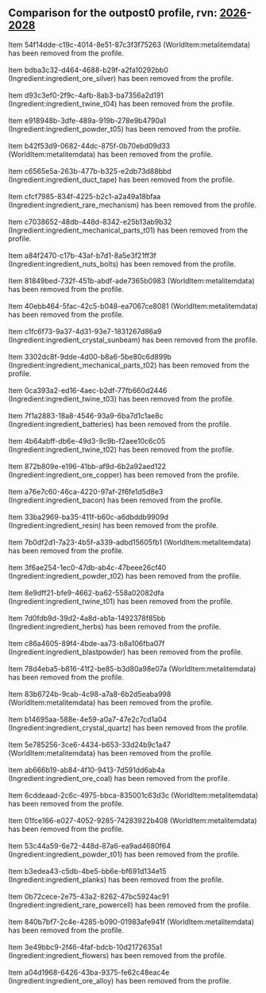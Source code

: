 ## Comparison for the outpost0 profile, rvn: [2026](https://github.com/PRO100KatYT/FortniteProfileRevisions/tree/main/profiles/outpost0/2026%20outpost0.json)-[2028](https://github.com/PRO100KatYT/FortniteProfileRevisions/tree/main/profiles/outpost0/2028%20outpost0.json)

Item 54f14dde-c19c-4014-8e51-87c3f3f75263 (WorldItem:metalitemdata) has been removed from the profile.
<br><br>
Item bdba3c32-d464-4688-b29f-a2fa10292bb0 (Ingredient:ingredient_ore_silver) has been removed from the profile.
<br><br>
Item d93c3ef0-2f9c-4afb-8ab3-ba7356a2d191 (Ingredient:ingredient_twine_t04) has been removed from the profile.
<br><br>
Item e918948b-3dfe-489a-919b-278e9b4790a1 (Ingredient:ingredient_powder_t05) has been removed from the profile.
<br><br>
Item b42f53d9-0682-44dc-875f-0b70ebd09d33 (WorldItem:metalitemdata) has been removed from the profile.
<br><br>
Item c6565e5a-263b-477b-b325-e2db73d88bbd (Ingredient:ingredient_duct_tape) has been removed from the profile.
<br><br>
Item cfcf7985-834f-4225-b2c1-a2a49a18bfaa (Ingredient:ingredient_rare_mechanism) has been removed from the profile.
<br><br>
Item c7038652-48db-448d-8342-e25b13ab9b32 (Ingredient:ingredient_mechanical_parts_t01) has been removed from the profile.
<br><br>
Item a84f2470-c17b-43af-b7d1-8a5e3f21ff3f (Ingredient:ingredient_nuts_bolts) has been removed from the profile.
<br><br>
Item 81849bed-732f-451b-abdf-ade7365b0983 (WorldItem:metalitemdata) has been removed from the profile.
<br><br>
Item 40ebb464-5fac-42c5-b048-ea7067ce8081 (WorldItem:metalitemdata) has been removed from the profile.
<br><br>
Item c1fc6f73-9a37-4d31-93e7-1831267d86a9 (Ingredient:ingredient_crystal_sunbeam) has been removed from the profile.
<br><br>
Item 3302dc8f-9dde-4d00-b8a6-5be80c6d899b (Ingredient:ingredient_mechanical_parts_t02) has been removed from the profile.
<br><br>
Item 0ca393a2-ed16-4aec-b2df-77fb660d2446 (Ingredient:ingredient_twine_t03) has been removed from the profile.
<br><br>
Item 7f1a2883-18a8-4546-93a9-6ba7d1c1ae8c (Ingredient:ingredient_batteries) has been removed from the profile.
<br><br>
Item 4b64abff-db6e-49d3-9c9b-f2aee10c6c05 (Ingredient:ingredient_twine_t02) has been removed from the profile.
<br><br>
Item 872b809e-e196-41bb-af9d-6b2a92aed122 (Ingredient:ingredient_ore_copper) has been removed from the profile.
<br><br>
Item a76e7c60-46ca-4220-97af-2f6fe1d5d8e3 (Ingredient:ingredient_bacon) has been removed from the profile.
<br><br>
Item 33ba2969-ba35-411f-b60c-a6dbddb9909d (Ingredient:ingredient_resin) has been removed from the profile.
<br><br>
Item 7b0df2d1-7a23-4b5f-a339-adbd15605fb1 (WorldItem:metalitemdata) has been removed from the profile.
<br><br>
Item 3f6ae254-1ec0-47db-ab4c-47beee26cf40 (Ingredient:ingredient_powder_t02) has been removed from the profile.
<br><br>
Item 8e9dff21-bfe9-4662-ba62-558a02082dfa (Ingredient:ingredient_twine_t01) has been removed from the profile.
<br><br>
Item 7d0fdb9d-39d2-4a8d-ab1a-1492378f85bb (Ingredient:ingredient_herbs) has been removed from the profile.
<br><br>
Item c86a4605-89f4-4bde-aa73-b8a106fba07f (Ingredient:ingredient_blastpowder) has been removed from the profile.
<br><br>
Item 78d4eba5-b816-41f2-be85-b3d80a98e07a (WorldItem:metalitemdata) has been removed from the profile.
<br><br>
Item 83b6724b-9cab-4c98-a7a8-6b2d5eaba998 (WorldItem:metalitemdata) has been removed from the profile.
<br><br>
Item b14695aa-588e-4e59-a0a7-47e2c7cd1a04 (Ingredient:ingredient_crystal_quartz) has been removed from the profile.
<br><br>
Item 5e785256-3ce6-4434-b653-33d24b9c1a47 (WorldItem:metalitemdata) has been removed from the profile.
<br><br>
Item ab666b19-ab84-4f10-9413-7d591dd6ab4a (Ingredient:ingredient_ore_coal) has been removed from the profile.
<br><br>
Item 6cddeaad-2c6c-4975-bbca-835001c63d3c (WorldItem:metalitemdata) has been removed from the profile.
<br><br>
Item 01fce166-e027-4052-9285-74283922b408 (WorldItem:metalitemdata) has been removed from the profile.
<br><br>
Item 53c44a59-6e72-448d-87a6-ea9ad4680f64 (Ingredient:ingredient_powder_t01) has been removed from the profile.
<br><br>
Item b3edea43-c5db-4be5-bb6e-bf691d134e15 (Ingredient:ingredient_planks) has been removed from the profile.
<br><br>
Item 0b72cece-2e75-43a2-8262-47bc5924ac91 (Ingredient:ingredient_rare_powercell) has been removed from the profile.
<br><br>
Item 840b7bf7-2c4e-4285-b090-01983afe941f (WorldItem:metalitemdata) has been removed from the profile.
<br><br>
Item 3e49bbc9-2f46-4faf-bdcb-10d2172635a1 (Ingredient:ingredient_flowers) has been removed from the profile.
<br><br>
Item a04d1968-6426-43ba-9375-fe62c48eac4e (Ingredient:ingredient_ore_alloy) has been removed from the profile.
<br><br>
